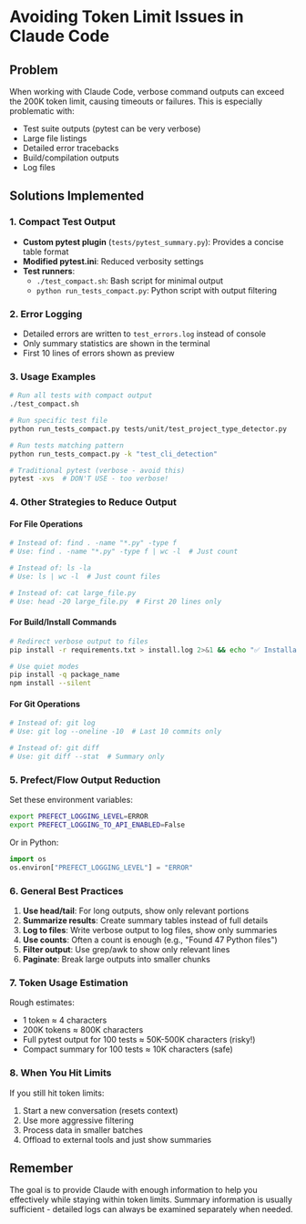 # Avoiding Token Limit Issues in Claude Code

## Problem
When working with Claude Code, verbose command outputs can exceed the 200K token limit, causing timeouts or failures. This is especially problematic with:
- Test suite outputs (pytest can be very verbose)
- Large file listings
- Detailed error tracebacks
- Build/compilation outputs
- Log files

## Solutions Implemented

### 1. Compact Test Output
- **Custom pytest plugin** (`tests/pytest_summary.py`): Provides a concise table format
- **Modified pytest.ini**: Reduced verbosity settings
- **Test runners**:
  - `./test_compact.sh`: Bash script for minimal output
  - `python run_tests_compact.py`: Python script with output filtering

### 2. Error Logging
- Detailed errors are written to `test_errors.log` instead of console
- Only summary statistics are shown in the terminal
- First 10 lines of errors shown as preview

### 3. Usage Examples

```bash
# Run all tests with compact output
./test_compact.sh

# Run specific test file
python run_tests_compact.py tests/unit/test_project_type_detector.py

# Run tests matching pattern
python run_tests_compact.py -k "test_cli_detection"

# Traditional pytest (verbose - avoid this)
pytest -xvs  # DON'T USE - too verbose!
```

### 4. Other Strategies to Reduce Output

#### For File Operations
```bash
# Instead of: find . -name "*.py" -type f
# Use: find . -name "*.py" -type f | wc -l  # Just count

# Instead of: ls -la
# Use: ls | wc -l  # Just count files

# Instead of: cat large_file.py
# Use: head -20 large_file.py  # First 20 lines only
```

#### For Build/Install Commands
```bash
# Redirect verbose output to files
pip install -r requirements.txt > install.log 2>&1 && echo "✅ Installation complete" || echo "❌ Installation failed - see install.log"

# Use quiet modes
pip install -q package_name
npm install --silent
```

#### For Git Operations
```bash
# Instead of: git log
# Use: git log --oneline -10  # Last 10 commits only

# Instead of: git diff
# Use: git diff --stat  # Summary only
```

### 5. Prefect/Flow Output Reduction

Set these environment variables:
```bash
export PREFECT_LOGGING_LEVEL=ERROR
export PREFECT_LOGGING_TO_API_ENABLED=False
```

Or in Python:
```python
import os
os.environ["PREFECT_LOGGING_LEVEL"] = "ERROR"
```

### 6. General Best Practices

1. **Use head/tail**: For long outputs, show only relevant portions
2. **Summarize results**: Create summary tables instead of full details
3. **Log to files**: Write verbose output to log files, show only summaries
4. **Use counts**: Often a count is enough (e.g., "Found 47 Python files")
5. **Filter output**: Use grep/awk to show only relevant lines
6. **Paginate**: Break large outputs into smaller chunks

### 7. Token Usage Estimation

Rough estimates:
- 1 token ≈ 4 characters
- 200K tokens ≈ 800K characters
- Full pytest output for 100 tests ≈ 50K-500K characters (risky!)
- Compact summary for 100 tests ≈ 10K characters (safe)

### 8. When You Hit Limits

If you still hit token limits:
1. Start a new conversation (resets context)
2. Use more aggressive filtering
3. Process data in smaller batches
4. Offload to external tools and just show summaries

## Remember
The goal is to provide Claude with enough information to help you effectively while staying within token limits. Summary information is usually sufficient - detailed logs can always be examined separately when needed.
